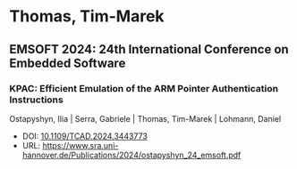 # Thomas, Tim-Marek

## EMSOFT 2024: 24th International Conference on Embedded Software

### KPAC: Efficient Emulation of the ARM Pointer Authentication Instructions
Ostapyshyn, Ilia | Serra, Gabriele | Thomas, Tim-Marek | Lohmann, Daniel
* DOI: [10.1109/TCAD.2024.3443773](https://doi.org/10.1109/TCAD.2024.3443773)
* URL: <https://www.sra.uni-hannover.de/Publications/2024/ostapyshyn_24_emsoft.pdf>

